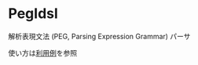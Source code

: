 # PegIdsl
解析表現文法 (PEG, Parsing Expression Grammar) パーサ

使い方は[利用例](/sample/com/lethe_river/peg/sample/Sample.java)を参照
